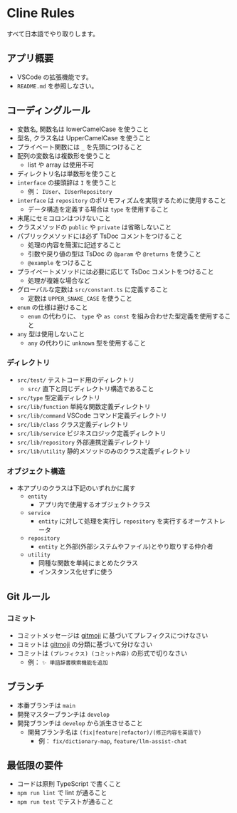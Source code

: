 # Cline Rules

すべて日本語でやり取りします。

## アプリ概要

- VSCode の拡張機能です。
- `README.md` を参照しなさい。

## コーディングルール

- 変数名, 関数名は lowerCamelCase を使うこと
- 型名, クラス名は UpperCamelCase を使うこと
- プライベート関数には `_` を先頭につけること
- 配列の変数名は複数形を使うこと
  - list や array は使用不可
- ディレクトリ名は単数形を使うこと
- `interface` の接頭辞は `I` を使うこと
  - 例： `IUser`、`IUserRepository`
- `interface` は `repository` のポリモフィズムを実現するために使用すること
  - データ構造を定義する場合は `type` を使用すること
- 末尾にセミコロンはつけないこと
- クラスメソッドの `public` や `private` は省略しないこと
- パブリックメソッドには必ず TsDoc コメントをつけること
  - 処理の内容を簡潔に記述すること
  - 引数や戻り値の型は TsDoc の `@param` や `@returns` を使うこと
  - `@example` をつけること
- プライベートメソッドには必要に応じて TsDoc コメントをつけること
  - 処理が複雑な場合など
- グローバルな定数は `src/constant.ts` に定義すること
  - 定数は `UPPER_SNAKE_CASE` を使うこと
- `enum` の仕様は避けること
  - `enum` の代わりに、 `type` や `as const` を組み合わせた型定義を使用すること
- `any` 型は使用しないこと
  - `any` の代わりに `unknown` 型を使用すること

### ディレクトリ

- `src/test/` テストコード用のディレクトリ
  - `src/` 直下と同じディレクトリ構造であること
- `src/type` 型定義ディレクトリ
- `src/lib/function` 単純な関数定義ディレクトリ
- `src/lib/command` VSCode コマンド定義ディレクトリ
- `src/lib/class` クラス定義ディレクトリ
- `src/lib/service` ビジネスロジック定義ディレクトリ
- `src/lib/repository` 外部連携定義ディレクトリ
- `src/lib/utility` 静的メソッドのみのクラス定義ディレクトリ

### オブジェクト構造

- 本アプリのクラスは下記のいずれかに属す
  - `entity`
    - アプリ内で使用するオブジェクトクラス
  - `service`
    - `entity` に対して処理を実行し `repository` を実行するオーケストレータ
  - `repository`
    - `entity` と外部(外部システムやファイル)とやり取りする仲介者
  - `utility`
    - 同種な関数を単純にまとめたクラス
    - インスタンス化せずに使う

## Git ルール

### コミット

- コミットメッセージは [gitmoji](https://gitmoji.dev/) に基づいてプレフィクスにつけなさい
- コミットは [gitmoji](https://gitmoji.dev/) の分類に基づいて分けなさい
- コミットは `(プレフィクス) (コミット内容)` の形式で切りなさい
  - 例： `✨ 単語辞書検索機能を追加`

## ブランチ

- 本番ブランチは `main`
- 開発マスターブランチは `develop`
- 開発ブランチは `develop` から派生させること
  - 開発ブランチ名は `(fix|feature|refactor)/(修正内容を英語で)`
    - 例： `fix/dictionary-map`, `feature/llm-assist-chat`

## 最低限の要件

- コードは原則 TypeScript で書くこと
- `npm run lint` で lint が通ること
- `npm run test` でテストが通ること
